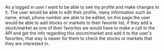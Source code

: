 As a logged in user I want to be able to see my profile and make changes to it. The user would be able to edit their profile, many information such as name, email, phone number are able to be edited, on this page the user would be able to add stocks or markets to their favorite list, if they add a stock/market as one of their favorites we would have to make a call to the API and get the info regarding this stocm/market and add it to the user's favorites, that way is easier for them to check the stocks or markets that they are interested in.
